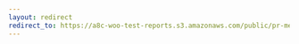 ```yaml
---
layout: redirect
redirect_to: https://a8c-woo-test-reports.s3.amazonaws.com/public/pr-merge/40377/e2e/index.html
---
```

